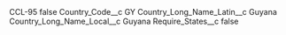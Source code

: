<?xml version="1.0" encoding="UTF-8"?>
<CustomMetadata xmlns="http://soap.sforce.com/2006/04/metadata" xmlns:xsi="http://www.w3.org/2001/XMLSchema-instance" xmlns:xsd="http://www.w3.org/2001/XMLSchema">
    <label>CCL-95</label>
    <protected>false</protected>
    <values>
        <field>Country_Code__c</field>
        <value xsi:type="xsd:string">GY</value>
    </values>
    <values>
        <field>Country_Long_Name_Latin__c</field>
        <value xsi:type="xsd:string">Guyana</value>
    </values>
    <values>
        <field>Country_Long_Name_Local__c</field>
        <value xsi:type="xsd:string">Guyana</value>
    </values>
    <values>
        <field>Require_States__c</field>
        <value xsi:type="xsd:boolean">false</value>
    </values>
</CustomMetadata>
